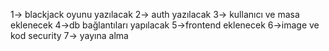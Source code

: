 1-> blackjack oyunu yazılacak
2-> auth yazılacak
3-> kullanıcı ve masa eklenecek
4->db bağlantıları yapılacak
5->frontend eklenecek
6->image ve kod security 
7-> yayına alma
